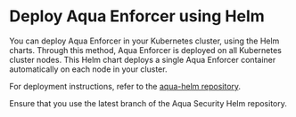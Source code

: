 # Deploy Aqua Enforcer using Helm

You can deploy Aqua Enforcer in your Kubernetes cluster, using the Helm charts. Through this method, Aqua Enforcer is deployed on all Kubernetes cluster nodes. This Helm chart deploys a single Aqua Enforcer container automatically on each node in your cluster. 

For deployment instructions, refer to the [aqua-helm repository](https://github.com/aquasecurity/aqua-helm/tree/6.2/enforcer#installing-the-chart).

Ensure that you use the latest branch of the Aqua Security Helm repository.
